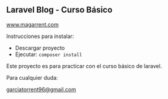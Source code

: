 ## Laravel Blog - Curso Básico

www.magarrent.com

Instrucciones para instalar:

 - Descargar proyecto
 - Ejecutar:
  `composer install`

Este proyecto es para practicar con el curso básico de laravel.

Para cualquier duda:

garciatorrent96@gmail.com
